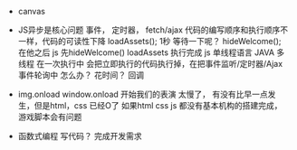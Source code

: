- canvas
- JS异步是核心问题
  事件， 定时器， fetch/ajax
  代码的编写顺序和执行顺序不一样，代码的可读性下降
  loadAssets(); 1秒 等待一下呢？
  hideWelcome(); 在他之后
  js 先hideWelcome()  loadAssets 执行完成
  js 单线程语言 JAVA  多线程
  在一次执行中 会把立即执行的代码执行掉，在把事件监听/定时器/Ajax 事件轮询中
  怎么办？ 花时间？
  回调  

- img.onload 
  window.onload  开始我们的表演  太慢了，
  有没有比早一点发生，但是html，css 已经O了
  如果html css js 都没有基本机构的搭建完成， 游戏脚本会有问题 

- 函数式编程
  写代码？ 完成开发需求
  